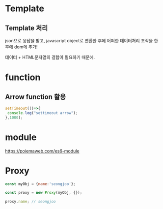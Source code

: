 # Template

## Template 처리

json으로 응답을 받고, javascript object로 변환한 후에 어떠한 데이터처리 조작을 한 후에 dom에 추가!

데이터 + HTML문자열의 결합이 필요하기 때문에.

# function

## Arrow function 활용

```js
setTimeout(()=>{
 console.log("settimeout arrow");
},1000);
```

# module

https://poiemaweb.com/es6-module

# Proxy

```js
const myObj = {name:'seongjoo'};

const proxy = new Proxy(myObj, {});

proxy.name; // seongjoo
```